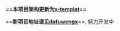 **==本项目架构更新为[x-templat](https://github.com/XavierCHN/x-template)==**

==**新项目地址请见[dafuwengx](https://github.com/york99alex/dafuwengx)**==, 努力开发中


